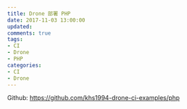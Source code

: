 ```yaml
---
title: Drone 部署 PHP
date: 2017-11-03 13:00:00
updated:
comments: true
tags:
- CI
- Drone
- PHP
categories:
- CI
- Drone
---
```


Github: https://github.com/khs1994-drone-ci-examples/php

<!--more-->
